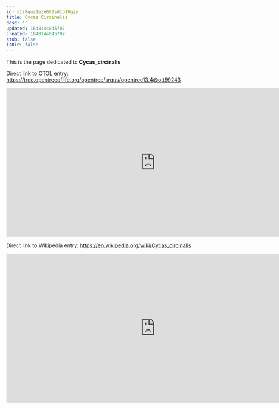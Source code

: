 ```yaml
---
id: x1i8guz1eze6t2sd1p10gzy
title: Cycas Circinalis
desc: ''
updated: 1648144045707
created: 1648144045707
stub: false
isDir: false
---
```

This is the page dedicated to **Cycas_circinalis**


Direct link to OTOL entry: https://tree.opentreeoflife.org/opentree/argus/opentree13.4@ott99243



<html>
    <body>
    <iframe src="https://tree.opentreeoflife.org/opentree/argus/opentree13.4@ott99243"
    width="800" height="400" frameborder="0" allowfullscreen> </iframe>
    </body>
</html>
    


Direct link to Wikipedia entry: https://en.wikipedia.org/wiki/Cycas_circinalis



<html>
    <body>
    <iframe src="https://en.wikipedia.org/wiki/Cycas_circinalis"
    width="800" height="400" frameborder="0" allowfullscreen> </iframe>
    </body>
</html>
    
